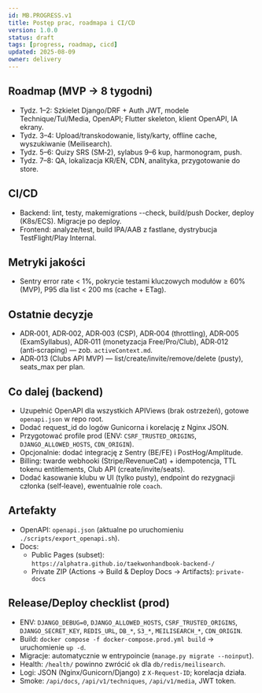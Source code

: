 ```yaml
---
id: MB.PROGRESS.v1
title: Postęp prac, roadmapa i CI/CD
version: 1.0.0
status: draft
tags: [progress, roadmap, cicd]
updated: 2025-08-09
owner: delivery
---
```


## Roadmap (MVP → 8 tygodni)
- Tydz. 1–2: Szkielet Django/DRF + Auth JWT, modele Technique/Tul/Media, OpenAPI; Flutter skeleton, klient OpenAPI, IA ekrany.
- Tydz. 3–4: Upload/transkodowanie, listy/karty, offline cache, wyszukiwanie (Meilisearch).
- Tydz. 5–6: Quizy SRS (SM‑2), sylabus 9–6 kup, harmonogram, push.
- Tydz. 7–8: QA, lokalizacja KR/EN, CDN, analityka, przygotowanie do store.

## CI/CD
- Backend: lint, testy, makemigrations --check, build/push Docker, deploy (K8s/ECS). Migracje po deploy.
- Frontend: analyze/test, build IPA/AAB z fastlane, dystrybucja TestFlight/Play Internal.

## Metryki jakości
- Sentry error rate < 1%, pokrycie testami kluczowych modułów ≥ 60% (MVP), P95 dla list < 200 ms (cache + ETag).

## Ostatnie decyzje
- ADR‑001, ADR‑002, ADR‑003 (CSP), ADR‑004 (throttling), ADR‑005 (ExamSyllabus), ADR‑011 (monetyzacja Free/Pro/Club), ADR‑012 (anti‑scraping) — zob. `activeContext.md`.
 - ADR‑013 (Clubs API MVP) — list/create/invite/remove/delete (pusty), seats_max per plan.

## Co dalej (backend)
- Uzupełnić OpenAPI dla wszystkich APIViews (brak ostrzeżeń), gotowe `openapi.json` w repo root.
- Dodać request_id do logów Gunicorna i korelację z Nginx JSON.
- Przygotować profile prod (ENV: `CSRF_TRUSTED_ORIGINS`, `DJANGO_ALLOWED_HOSTS`, `CDN_ORIGIN`).
- Opcjonalnie: dodać integrację z Sentry (BE/FE) i PostHog/Amplitude.
- Billing: twarde webhooki (Stripe/RevenueCat) + idempotencja, TTL tokenu entitlements, Club API (create/invite/seats).
 - Dodać kasowanie klubu w UI (tylko pusty), endpoint do rezygnacji członka (self‑leave), ewentualnie role `coach`.

## Artefakty
- OpenAPI: `openapi.json` (aktualne po uruchomieniu `./scripts/export_openapi.sh`).
- Docs:
  - Public Pages (subset): `https://alphatra.github.io/taekwonhandbook-backend-/`
  - Private ZIP (Actions → Build & Deploy Docs → Artifacts): `private-docs`

## Release/Deploy checklist (prod)
- ENV: `DJANGO_DEBUG=0`, `DJANGO_ALLOWED_HOSTS`, `CSRF_TRUSTED_ORIGINS`, `DJANGO_SECRET_KEY`, `REDIS_URL`, `DB_*`, `S3_*`, `MEILISEARCH_*`, `CDN_ORIGIN`.
- Build: `docker compose -f docker-compose.prod.yml build` → uruchomienie `up -d`.
- Migracje: automatycznie w entrypoincie (`manage.py migrate --noinput`).
- Health: `/health/` powinno zwrócić `ok` dla `db/redis/meilisearch`.
- Logi: JSON (Nginx/Gunicorn/Django) z `X-Request-ID`; korelacja działa.
- Smoke: `/api/docs`, `/api/v1/techniques`, `/api/v1/media`, JWT token.

